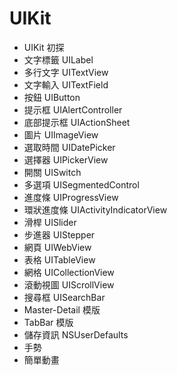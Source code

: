 # UIKit

- UIKit 初探
- 文字標籤 UILabel
- 多行文字 UITextView
- 文字輸入 UITextField
- 按鈕 UIButton
- 提示框 UIAlertController
- 底部提示框 UIActionSheet
- 圖片 UIImageView
- 選取時間 UIDatePicker
- 選擇器 UIPickerView
- 開關 UISwitch
- 多選項 UISegmentedControl
- 進度條 UIProgressView
- 環狀進度條 UIActivityIndicatorView
- 滑桿 UISlider
- 步進器 UIStepper
- 網頁 UIWebView
- 表格 UITableView
- 網格 UICollectionView
- 滾動視圖 UIScrollView
- 搜尋框 UISearchBar
- Master-Detail 模版
- TabBar 模版
- 儲存資訊 NSUserDefaults
- 手勢
- 簡單動畫

